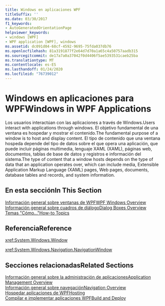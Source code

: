 ```yaml
---
title: Windows en aplicaciones WPF
titleSuffix: ''
ms.date: 03/30/2017
f1_keywords:
- AutoGeneratedOrientationPage
helpviewer_keywords:
- windows [WPF]
- WPF application [WPF], windows
ms.assetid: dc091d04-68cf-4592-9695-75fda037db76
ms.openlocfilehash: 81a3191877f2e64d7d70a1a65c4a50757aadb315
ms.sourcegitcommit: de17a7a0a37042f0d4406f5ae5393531caeb25ba
ms.translationtype: MT
ms.contentlocale: es-ES
ms.lasthandoff: 01/24/2020
ms.locfileid: "76739012"
---
```

# <a name="windows-in-wpf-applications"></a><span data-ttu-id="d3daf-102">Windows en aplicaciones para WPF</span><span class="sxs-lookup"><span data-stu-id="d3daf-102">Windows in WPF Applications</span></span>
<span data-ttu-id="d3daf-103">Los usuarios interactúan con las aplicaciones a través de Windows.</span><span class="sxs-lookup"><span data-stu-id="d3daf-103">Users interact with applications through windows.</span></span> <span data-ttu-id="d3daf-104">El objetivo fundamental de una ventana es hospedar y mostrar el contenido.</span><span class="sxs-lookup"><span data-stu-id="d3daf-104">The fundamental purpose of a window is to host and display content.</span></span> <span data-ttu-id="d3daf-105">El tipo de contenido que una ventana hospeda depende del tipo de datos sobre el que opera una aplicación, que puede incluir páginas multimedia, lenguaje XAML (XAML), páginas web, documentos, tablas de base de datos y registros e información del sistema.</span><span class="sxs-lookup"><span data-stu-id="d3daf-105">The type of content that a window hosts depends on the type of data that an application operates over, which can include media, Extensible Application Markup Language (XAML) pages, Web pages, documents, database tables and records, and system information.</span></span>  
  
## <a name="in-this-section"></a><span data-ttu-id="d3daf-106">En esta sección</span><span class="sxs-lookup"><span data-stu-id="d3daf-106">In This Section</span></span>  
 [<span data-ttu-id="d3daf-107">Información general sobre ventanas de WPF</span><span class="sxs-lookup"><span data-stu-id="d3daf-107">WPF Windows Overview</span></span>](wpf-windows-overview.md)  
 [<span data-ttu-id="d3daf-108">Información general sobre cuadros de diálogo</span><span class="sxs-lookup"><span data-stu-id="d3daf-108">Dialog Boxes Overview</span></span>](dialog-boxes-overview.md)  
 [<span data-ttu-id="d3daf-109">Temas "Cómo..."</span><span class="sxs-lookup"><span data-stu-id="d3daf-109">How-to Topics</span></span>](window-management-how-to-topics.md)  
  
## <a name="reference"></a><span data-ttu-id="d3daf-110">Referencia</span><span class="sxs-lookup"><span data-stu-id="d3daf-110">Reference</span></span>  
 <xref:System.Windows.Window>  
  
 <xref:System.Windows.Navigation.NavigationWindow>  
  
## <a name="related-sections"></a><span data-ttu-id="d3daf-111">Secciones relacionadas</span><span class="sxs-lookup"><span data-stu-id="d3daf-111">Related Sections</span></span>  
 [<span data-ttu-id="d3daf-112">Información general sobre la administración de aplicaciones</span><span class="sxs-lookup"><span data-stu-id="d3daf-112">Application Management Overview</span></span>](application-management-overview.md)  
  [<span data-ttu-id="d3daf-113">Información general sobre navegación</span><span class="sxs-lookup"><span data-stu-id="d3daf-113">Navigation Overview</span></span>](navigation-overview.md)  
  [<span data-ttu-id="d3daf-114">Hospedar aplicaciones de WPF</span><span class="sxs-lookup"><span data-stu-id="d3daf-114">Hosting</span></span>](hosting-wpf-applications.md)  
  [<span data-ttu-id="d3daf-115">Compilar e implementar aplicaciones WPF</span><span class="sxs-lookup"><span data-stu-id="d3daf-115">Build and Deploy</span></span>](building-and-deploying-wpf-applications.md)
